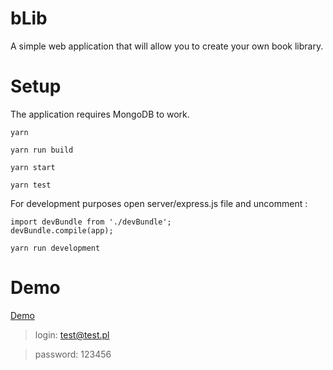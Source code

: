 # bLib
A simple web application that will allow you to create your own book library.

# Setup
The application requires MongoDB to work.
```
yarn 
```
```
yarn run build
```
```
yarn start
```
```
yarn test
```
For development purposes open server/express.js file and uncomment :
```
import devBundle from './devBundle';
devBundle.compile(app);
```
```
yarn run development
```

# Demo

[Demo](https://blib.onrender.com)
>login: test@test.pl

>password: 123456
